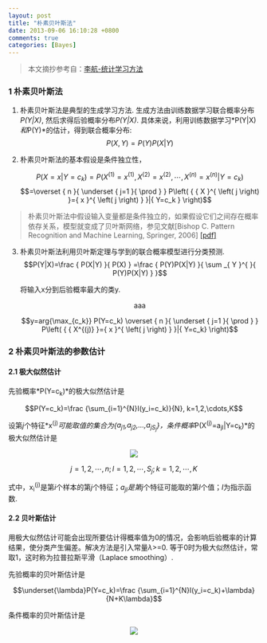 ```yaml
---
layout: post
title: "朴素贝叶斯法"
date: 2013-09-06 16:10:28 +0800
comments: true
categories: [Bayes]
---
```



>	本文摘抄参考自：[李航-统计学习方法](http://pan.baidu.com/share/link?shareid=2848109060&uk=2184178031)

### 1 朴素贝叶斯法
1. 朴素贝叶斯法是典型的生成学习方法. 生成方法由训练数据学习联合概率分布*P(Y|X)*, 然后求得后验概率分布*P(Y|X)*. 具体来说，利用训练数据学习*P(Y|X)*和*P(Y)*的估计，得到联合概率分布: 
	$$P\left( X,Y \right) =P\left( Y \right) P\left( { X }|{ Y } \right)$$
2. 朴素贝叶斯法的基本假设是条件独立性，

	$$P\left( { X=x }|{ Y=c_k } \right) =P\left( { { X }^{ \left( 1 \right)  }={ x }^{ \left( 1 \right)  },{ X }^{ \left( 2 \right)  }={ x }^{ \left( 2 \right)  },\cdots, { X }^{ \left( n \right)  }={ x }^{ \left( n \right)  } }|{ { Y=c_k } } \right)$$
	$$=\overset { n }{ \underset { j=1 }{ \prod  }  } P\left( { { X }^{ \left( j \right)  }={ x }^{ \left( j \right)  } }|{ Y=c_k } \right)$$
	
>	朴素贝叶斯法中假设输入变量都是条件独立的，如果假设它们之间存在概率依存关系，模型就变成了贝叶斯网络，参见文献[Bishop C. Pattern Recognition and Machine Learning, Springer, 2006] [[pdf]](http://pan.baidu.com/share/link?shareid=2811968744&uk=2184178031)

3. 朴素贝叶斯法利用贝叶斯定理与学到的联合概率模型进行分类预测. 
	$$P(Y|X)=\frac { P(X|Y) }{ P(X) } =\frac { P(Y)P(X|Y) }{ \sum _{ Y }^{  }{ P(Y)P(X|Y) }  }$$
	
	将输入x分到后验概率最大的类y.
	<center>aaa</center>
	
	$$y=arg{\max_{c_k}} P(Y=c_k) \overset { n }{ \underset { j=1 }{ \prod  }  } P\left( { { X^{(j)} }={ x }^{ \left( j \right)  } }|{ Y=c_k} \right)$$

### 2 朴素贝叶斯法的参数估计
#### 2.1 极大似然估计

先验概率*P(Y=c<sub>k</sub>)*的极大似然估计是

$$P(Y=c_k)=\frac {\sum_{i=1}^{N}I(y_i=c_k)}{N}, k=1,2,\cdots,K$$


设第*j*个特征*x<sup>(j)</sup>*可能取值的集合为{*a<sub>j1</sub>,a<sub>j2</sub>,…,a<sub>jS<sub>j</sub></sub>*}，条件概率*P(X<sup>(j)</sup>=a<sub>jl</sub>|Y=c<sub>k</sub>)*的极大似然估计是
<center><img src="/Users/ting/workspace/equations/bayes_likelihood_maximization.png" /></center>

$$j=1,2,\cdots,n; l=1,2,\cdots,S_j; k=1,2,\cdots,K$$

式中，x<sub>i</sub><sup>(j)</sup>是第*i*个样本的第*j*个特征；*a<sub>jl</sub>*是第*j*个特征可能取的第*l*个值；*I*为指示函数.


#### 2.2 贝叶斯估计 

用极大似然估计可能会出现所要估计得概率值为0的情况，会影响后验概率的计算结果，使分类产生偏差。解决方法是引入常量$\lambda$>=0. 等于0时为极大似然估计，常取1，这时称为拉普拉斯平滑（Laplace smoothing）. 

先验概率的贝叶斯估计是

$$\underset{\lambda}P(Y=c_k)=\frac {\sum_{i=1}^{N}I(y_i=c_k)+\lambda}{N+K\lambda}$$

条件概率的贝叶斯估计是
<center><img src="/Users/ting/workspace/equations/bayes_estimation.png" /></center>




